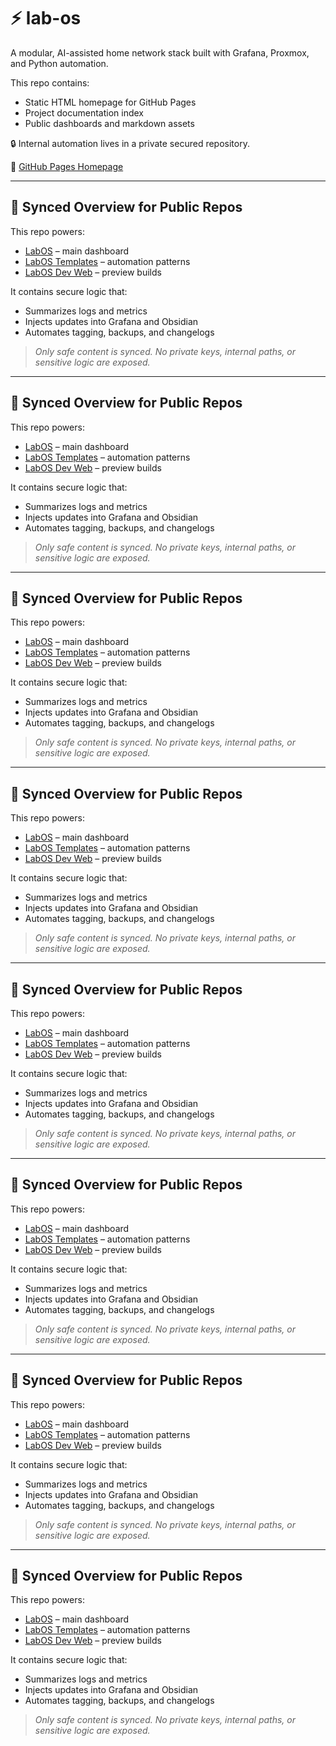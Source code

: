 # ⚡ lab-os

A modular, AI-assisted home network stack built with Grafana, Proxmox, and Python automation.

This repo contains:
- Static HTML homepage for GitHub Pages
- Project documentation index
- Public dashboards and markdown assets

🔒 Internal automation lives in a private secured repository.

🔗 [GitHub Pages Homepage](https://unknownonetwo.github.io/lab-os)

---
## 🔁 Synced Overview for Public Repos

This repo powers:

- [LabOS](https://github.com/UnknownOneTwo/lab-os) – main dashboard
- [LabOS Templates](https://github.com/UnknownOneTwo/lab-os-templates) – automation patterns
- [LabOS Dev Web](https://github.com/UnknownOneTwo/lab-os-dev-web) – preview builds

It contains secure logic that:
- Summarizes logs and metrics
- Injects updates into Grafana and Obsidian
- Automates tagging, backups, and changelogs

> _Only safe content is synced. No private keys, internal paths, or sensitive logic are exposed._

---
## 🔁 Synced Overview for Public Repos

This repo powers:

- [LabOS](https://github.com/UnknownOneTwo/lab-os) – main dashboard
- [LabOS Templates](https://github.com/UnknownOneTwo/lab-os-templates) – automation patterns
- [LabOS Dev Web](https://github.com/UnknownOneTwo/lab-os-dev-web) – preview builds

It contains secure logic that:
- Summarizes logs and metrics
- Injects updates into Grafana and Obsidian
- Automates tagging, backups, and changelogs

> _Only safe content is synced. No private keys, internal paths, or sensitive logic are exposed._

---
## 🔁 Synced Overview for Public Repos

This repo powers:

- [LabOS](https://github.com/UnknownOneTwo/lab-os) – main dashboard
- [LabOS Templates](https://github.com/UnknownOneTwo/lab-os-templates) – automation patterns
- [LabOS Dev Web](https://github.com/UnknownOneTwo/lab-os-dev-web) – preview builds

It contains secure logic that:
- Summarizes logs and metrics
- Injects updates into Grafana and Obsidian
- Automates tagging, backups, and changelogs

> _Only safe content is synced. No private keys, internal paths, or sensitive logic are exposed._

---
## 🔁 Synced Overview for Public Repos

This repo powers:

- [LabOS](https://github.com/UnknownOneTwo/lab-os) – main dashboard
- [LabOS Templates](https://github.com/UnknownOneTwo/lab-os-templates) – automation patterns
- [LabOS Dev Web](https://github.com/UnknownOneTwo/lab-os-dev-web) – preview builds

It contains secure logic that:
- Summarizes logs and metrics
- Injects updates into Grafana and Obsidian
- Automates tagging, backups, and changelogs

> _Only safe content is synced. No private keys, internal paths, or sensitive logic are exposed._

---
## 🔁 Synced Overview for Public Repos

This repo powers:

- [LabOS](https://github.com/UnknownOneTwo/lab-os) – main dashboard
- [LabOS Templates](https://github.com/UnknownOneTwo/lab-os-templates) – automation patterns
- [LabOS Dev Web](https://github.com/UnknownOneTwo/lab-os-dev-web) – preview builds

It contains secure logic that:
- Summarizes logs and metrics
- Injects updates into Grafana and Obsidian
- Automates tagging, backups, and changelogs

> _Only safe content is synced. No private keys, internal paths, or sensitive logic are exposed._

---
## 🔁 Synced Overview for Public Repos

This repo powers:

- [LabOS](https://github.com/UnknownOneTwo/lab-os) – main dashboard
- [LabOS Templates](https://github.com/UnknownOneTwo/lab-os-templates) – automation patterns
- [LabOS Dev Web](https://github.com/UnknownOneTwo/lab-os-dev-web) – preview builds

It contains secure logic that:
- Summarizes logs and metrics
- Injects updates into Grafana and Obsidian
- Automates tagging, backups, and changelogs

> _Only safe content is synced. No private keys, internal paths, or sensitive logic are exposed._

---
## 🔁 Synced Overview for Public Repos

This repo powers:

- [LabOS](https://github.com/UnknownOneTwo/lab-os) – main dashboard
- [LabOS Templates](https://github.com/UnknownOneTwo/lab-os-templates) – automation patterns
- [LabOS Dev Web](https://github.com/UnknownOneTwo/lab-os-dev-web) – preview builds

It contains secure logic that:
- Summarizes logs and metrics
- Injects updates into Grafana and Obsidian
- Automates tagging, backups, and changelogs

> _Only safe content is synced. No private keys, internal paths, or sensitive logic are exposed._

---
## 🔁 Synced Overview for Public Repos

This repo powers:

- [LabOS](https://github.com/UnknownOneTwo/lab-os) – main dashboard
- [LabOS Templates](https://github.com/UnknownOneTwo/lab-os-templates) – automation patterns
- [LabOS Dev Web](https://github.com/UnknownOneTwo/lab-os-dev-web) – preview builds

It contains secure logic that:
- Summarizes logs and metrics
- Injects updates into Grafana and Obsidian
- Automates tagging, backups, and changelogs

> _Only safe content is synced. No private keys, internal paths, or sensitive logic are exposed._
